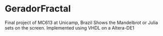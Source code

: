 # GeradorFractal
Final project of MC613 at Unicamp, Brazil
Shows the Mandelbrot or Julia sets on the screen. Implemented using VHDL on a Altera-DE1
